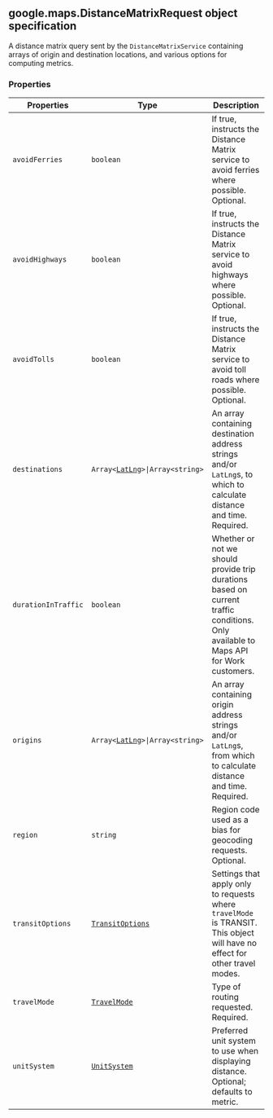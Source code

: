 <h2 id="DistanceMatrixRequest">
google.maps.DistanceMatrixRequest
object specification
</h2><p>A distance matrix query sent by the <code>DistanceMatrixService</code> containing arrays of origin and destination locations, and various options for computing metrics.</p><h3>Properties</h3><table summary="interface DistanceMatrixRequest - Properties" width="100%">
<thead>
<tr><th>Properties</th>
<th>Type</th>
<th>Description</th>
</tr></thead>
<tbody>
<tr>
<td><code>avoidFerries</code></td>
<td><code>boolean</code></td>
<td>If true, instructs the Distance Matrix service to avoid ferries where possible. Optional.</td>
</tr>
<tr>
<td><code>avoidHighways</code></td>
<td><code>boolean</code></td>
<td>If true, instructs the Distance Matrix service to avoid highways where possible. Optional.</td>
</tr>
<tr>
<td><code>avoidTolls</code></td>
<td><code>boolean</code></td>
<td>If true, instructs the Distance Matrix service to avoid toll roads where possible. Optional.</td>
</tr>
<tr>
<td><code>destinations</code></td>
<td><code>Array&lt;<a href="https://github.com/amenadiel/google-maps-documentation/blob/master/docs/google.maps.LatLng.md">LatLng</a>&gt;|Array&lt;string&gt;</code></td>
<td>An array containing destination address strings and/or <code>LatLng</code>s, to which to calculate distance and time. Required.</td>
</tr>
<tr>
<td><code>durationInTraffic</code></td>
<td><code>boolean</code></td>
<td>Whether or not we should provide trip durations based on current traffic conditions. Only available to Maps API for Work customers.</td>
</tr>
<tr>
<td><code>origins</code></td>
<td><code>Array&lt;<a href="https://github.com/amenadiel/google-maps-documentation/blob/master/docs/google.maps.LatLng.md">LatLng</a>&gt;|Array&lt;string&gt;</code></td>
<td>An array containing origin address strings and/or <code>LatLng</code>s, from which to calculate distance and time. Required.</td>
</tr>
<tr>
<td><code>region</code></td>
<td><code>string</code></td>
<td>Region code used as a bias for geocoding requests. Optional.</td>
</tr>
<tr>
<td><code>transitOptions</code></td>
<td><code><a href="https://github.com/amenadiel/google-maps-documentation/blob/master/docs/google.maps.TransitOptions.md">TransitOptions</a></code></td>
<td>Settings that apply only to requests where <code>travelMode</code> is TRANSIT. This object will have no effect for other travel modes.</td>
</tr>
<tr>
<td><code>travelMode</code></td>
<td><code><a href="https://github.com/amenadiel/google-maps-documentation/blob/master/docs/google.maps.TravelMode.md">TravelMode</a></code></td>
<td>Type of routing requested. Required.</td>
</tr>
<tr>
<td><code>unitSystem</code></td>
<td><code><a href="https://github.com/amenadiel/google-maps-documentation/blob/master/docs/google.maps.UnitSystem.md">UnitSystem</a></code></td>
<td>Preferred unit system to use when displaying distance. Optional; defaults to metric.</td>
</tr>
</tbody>
</table>